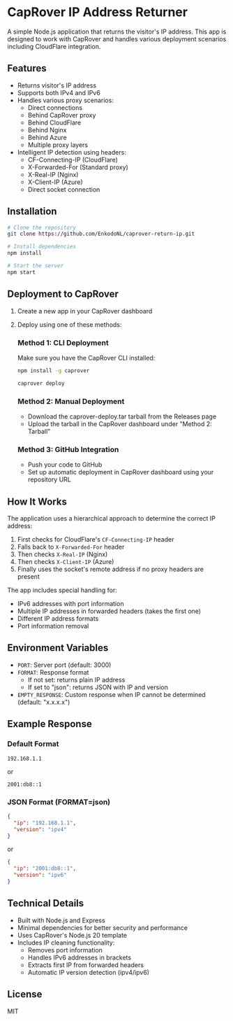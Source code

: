 # CapRover IP Address Returner

A simple Node.js application that returns the visitor's IP address. This app is designed to work with CapRover and handles various deployment scenarios including CloudFlare integration.

## Features

- Returns visitor's IP address
- Supports both IPv4 and IPv6
- Handles various proxy scenarios:
  - Direct connections
  - Behind CapRover proxy
  - Behind CloudFlare
  - Behind Nginx
  - Behind Azure
  - Multiple proxy layers
- Intelligent IP detection using headers:
  - CF-Connecting-IP (CloudFlare)
  - X-Forwarded-For (Standard proxy)
  - X-Real-IP (Nginx)
  - X-Client-IP (Azure)
  - Direct socket connection

## Installation

```bash
# Clone the repository
git clone https://github.com/EnkodoNL/caprover-return-ip.git

# Install dependencies
npm install

# Start the server
npm start
```

## Deployment to CapRover

1. Create a new app in your CapRover dashboard

2. Deploy using one of these methods:

   ### Method 1: CLI Deployment

   Make sure you have the CapRover CLI installed:

   ```bash
   npm install -g caprover
   ```

   ```bash
   caprover deploy
   ```

   ### Method 2: Manual Deployment

   - Download the caprover-deploy.tar tarball from the Releases page
   - Upload the tarball in the CapRover dashboard under "Method 2: Tarball"

   ### Method 3: GitHub Integration

   - Push your code to GitHub
   - Set up automatic deployment in CapRover dashboard using your repository URL

## How It Works

The application uses a hierarchical approach to determine the correct IP address:

1. First checks for CloudFlare's `CF-Connecting-IP` header
2. Falls back to `X-Forwarded-For` header
3. Then checks `X-Real-IP` (Nginx)
4. Then checks `X-Client-IP` (Azure)
5. Finally uses the socket's remote address if no proxy headers are present

The app includes special handling for:

- IPv6 addresses with port information
- Multiple IP addresses in forwarded headers (takes the first one)
- Different IP address formats
- Port information removal

## Environment Variables

- `PORT`: Server port (default: 3000)
- `FORMAT`: Response format
  - If not set: returns plain IP address
  - If set to "json": returns JSON with IP and version
- `EMPTY_RESPONSE`: Custom response when IP cannot be determined (default: "x.x.x.x")

## Example Response

### Default Format

```
192.168.1.1
```

or

```
2001:db8::1
```

### JSON Format (FORMAT=json)

```json
{
  "ip": "192.168.1.1",
  "version": "ipv4"
}
```

or

```json
{
  "ip": "2001:db8::1",
  "version": "ipv6"
}
```

## Technical Details

- Built with Node.js and Express
- Minimal dependencies for better security and performance
- Uses CapRover's Node.js 20 template
- Includes IP cleaning functionality:
  - Removes port information
  - Handles IPv6 addresses in brackets
  - Extracts first IP from forwarded headers
  - Automatic IP version detection (ipv4/ipv6)

## License

MIT
